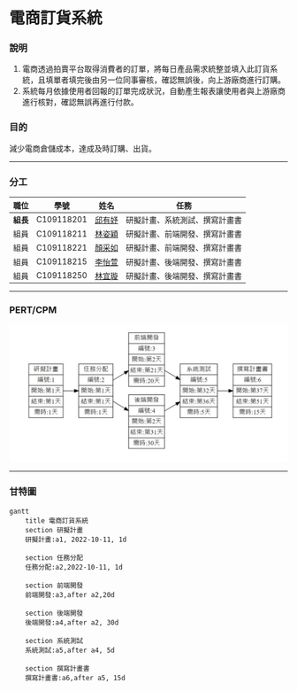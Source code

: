 # 電商訂貨系統
### 說明
1. 電商透過拍賣平台取得消費者的訂單，將每日產品需求統整並填入此訂貨系統，且填單者填完後由另一位同事審核，確認無誤後，向上游廠商進行訂購。
2. 系統每月依據使用者回報的訂單完成狀況，自動產生報表讓使用者與上游廠商進行核對，確認無誤再進行付款。
### 目的
減少電商倉儲成本，達成及時訂購、出貨。
***
### 分工

| 職位 | 學號 | 姓名 | 任務 |
| :---: | :---: | :---: | :---: |
| **組長** | C109118201 | [邱有妤](https://github.com/Wendy30418/2022-3b/blob/main/README.md) | 研擬計畫、系統測試、撰寫計畫書 |
| 組員 | C109118211 | [林姿穎](https://github.com/abcdefuuuu/2022-3b/blob/main/README.md) | 研擬計畫、前端開發、撰寫計畫書 |
| 組員 | C109118221 | [顏采如](https://github.com/0808jessie/2022-3b/blob/main/README.md) | 研擬計畫、前端開發、撰寫計畫書 |
| 組員 | C109118215 | [李怡萱](https://github.com/bovcu13/2022-3b) | 研擬計畫、後端開發、撰寫計畫書 |
| 組員 | C109118250 | [林宜璇](https://github.com/Hsxxnil/2022-3b/blob/main/README.md) | 研擬計畫、後端開發、撰寫計畫書 |

***
### PERT/CPM
![PERT](PERT.jpg "PERT")
***
### 甘特圖
```mermaid
gantt
    title 電商訂貨系統
    section 研擬計畫
    研擬計畫:a1, 2022-10-11, 1d
    
    section 任務分配
    任務分配:a2,2022-10-11, 1d
    
    section 前端開發
    前端開發:a3,after a2,20d
    
    section 後端開發
    後端開發:a4,after a2, 30d
    
    section 系統測試
    系統測試:a5,after a4, 5d
    
    section 撰寫計畫書
    撰寫計畫書:a6,after a5, 15d
```
